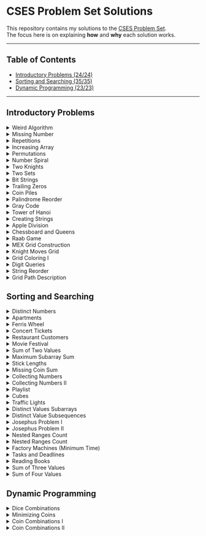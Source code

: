 # CSES Problem Set Solutions

This repository contains my solutions to the [CSES Problem Set](https://cses.fi/problemset/).  
The focus here is on explaining **how** and **why** each solution works.  

---

## Table of Contents
- [Introductory Problems (24/24)](#introductory-problems)
- [Sorting and Searching (35/35)](#sorting-and-searching)
- [Dynamic Programming (23/23)](#dynamic-programming)

---



## Introductory Problems


<details>
<summary>Weird Algorithm</summary>



---

### Idea
Start from a number `n` and repeatedly apply the following steps until `n = 1`:
- If `n` is even, divide it by 2.  
- If `n` is odd, multiply it by 3 and add 1.  

### Time Complexity
- O(log n) each operation reduces the number or changes it predictably.

---

</details>

<details>
<summary>Missing Number</summary>

---

### Problem Idea
- The sum of numbers from 1 to n is `total = n*(n+1)/2`.  
- Read the `n-1` numbers from input and calculate their sum.  
- Subtract this sum from the total to find the missing number.

### Time Complexity
- O(n). Space: O(1).

---

</details>

<details>
<summary>Repetitions</summary>

---

### Idea
- Iterate through the string while tracking the current run length of identical characters.  
- Update the maximum run length whenever it increases.  
- Reset counter back to 1 when encountering a different character.

### Time Complexity
- O(n). Space: O(1).

---

</details>

<details>
<summary>Increasing Array</summary>

---

### Idea
- Iterate through the array, keeping track of the previous element.  
- If the current element is smaller than the previous, increase it and add the difference to the total operations count.

### Time Complexity
- O(n). Space: O(1).

---

</details>

<details>
<summary>Permutations</summary>

---

### Idea
- For `n = 2` or `n = 3`, no valid permutation exists because consecutive numbers differ by 1.  
- For `n >= 4`, a valid permutation can be constructed by printing all even numbers first, followed by all odd numbers.  

### Time Complexity
- O(n). Space: O(1).

---

</details>

<details>
<summary>Number Spiral</summary>

---

### Idea
- Compare row `r` and column `c` to find the largest value in the spiral for that cell:  
  - If `c >= r`:
    - If `c` is odd: largest value at bottom of column `c^2 - r + 1`  
    - If `c` is even: largest value at top of column `(c-1)^2 + r`
  - If `r > c`:
    - If `r` is even: largest value at rightmost of row `r^2 - c + 1`  
    - If `r` is odd: largest value at leftmost of row `(r-1)^2 + c`  

### Time Complexity
- O(1)

---

</details>

<details>
<summary>Two Knights</summary>

---

### Idea
- Total ways to place 2 knights on a KxK board: `total = (k^2 * (k^2 - 1)) / 2` (binomial coefficient).  
- Knights attack each other only in `2x3` or `3x2` rectangles. Number of such rectangles: `2*(k-1)*(k-2)`.  
- Each rectangle contains exactly 2 attacking pairs. Total to subtract: `4*(k-1)*(k-2)`.  

### Formula
- `(k^2 * (k^2 - 1))/2 - 4*(k-1)*(k-2)`

### Time Complexity
- O(1)

---

</details>

<details>
<summary>Two Sets</summary>

---

### Idea
- Divide the set `{1, 2, ..., n}` into two sets with equal sum.  

### Total Sum Check
- Total sum `S = n*(n+1)/2`.  
- If `S` is odd, impossible, output `"NO"`.  
- If `S` is even, target sum per set = `S/2`.  

### Algo Steps
1. Initialize `left = 1` and `right = n`.  
2. If `n` is odd, place `right` in the first set and decrement `right`.  
3. Symmetrically pair remaining numbers:
   - `printPairs(left+1, right-1)` first set  
   - `printPairs(left, right)` second set  

### Key Insight
- Symmetric pairing `(i,n), (i+1,n-1), ...` ensures equal sums in both sets.

### Time Complexity
- O(n)

---

</details>




<details> 

<summary>Bit Strings</summary>

---


### Idea
- Count the number of binary strings of length `n`.  
- Each position can be either `0` or `1`, so total strings = `2^n`.  
- Since the answer can be very large, compute it modulo `10^9 + 7`.

### Algo Steps
1. Use binary exponentiation to compute `2^n % MOD` efficiently.  
   - Initialize `result = 1` and `base = 2`.  
   - While `n > 0`:
     - If the least significant bit of `n` is 1, multiply `result` by `base` modulo `MOD`.  
     - Square the `base` modulo `MOD`.  
     - Right shift `n` by 1 bit (`n >>= 1`).  

### Tricks
- Binary exponentiation reduces time complexity from O(n) to O(log n) by squaring the base and using bit manipulation.  

### Time Complexity
- O(log n) each bit of `n` is processed once.  

### Space Complexity
- O(1) only a few variables (`result`, `base`) are used.



---


</details>


<details>
<summary>Trailing Zeros</summary>

---

### Idea
- Count the number of trailing zeros in `n!` (n factorial).  
- Trailing zeros are created by factors of 10 in the factorial.  
- Since `10 = 2 * 5` and there are always more 2s than 5s in `n!`, the number of trailing zeros equals the number of times 5 divides `n!`.

### Algo Steps
1. Initialize a counter `count = 0` and a variable `factorial = 5`.  
2. While `factorial <= n`:
   - Add `n / factorial` (integer division) to `cnt`.  
   - Multiply `factorial` by 5 for the next power of 5.  
3. Output `count`.

### Tricks
- Only powers of 5 matter because 2s are abundant.  
- This requires a **very specific piece of knowledge**: understanding how factorials factor into primes.  
- There’s no need to compute `n!` explicitly, which would overflow quickly.  

### Time Complexity
- O(log_5 n) each power of 5 up to `n` is processed once.  

### Space Complexity
- O(1) only a few variables (`count`, `factorial`) are used.

### Dislike This Problem!!!!!
- Honestly, this problem is a bit *annoying* because it hinges entirely on knowing the 2*5 factorization trick.  
- Without that knowledge there’s no intuitive way to solve it efficiently, making it feel more like a “trivia fact” than a fun challenge.

---

</details>




<details>
<summary>Coin Piles</summary>

---

### Idea
- You are given two piles of coins with `a` and `b` coins.  
- On each move, you can remove either:
  - 2 coins from one pile and 1 coin from the other.  
- Determine if it is possible to empty both piles using these moves.

### Algo Steps
1. Ensure `a <= b` (swap if necessary).  
2. If `b > 2 * a`, it is **impossible** to empty both piles output `"NO"`.  
   - Reason: You cannot remove enough coins from the smaller pile to balance the larger.  
3. Compute the difference `diff = b - a`.  
4. Subtract `diff` moves of `(2 from larger, 1 from smaller)` to balance the piles:  
   - `b -= 2 * diff`  
   - `a -= diff`  
5. Now both piles are equal or nearly equal.  
6. Check divisibility conditions:  
   - If `a % 3 == 0` and `b % 3 == 0` = `"YES"`  
   - Or if `a % 3 == 1` and `b % 3 == 2` = `"YES"`  
   - Otherwise = `"NO"`

### Tricks
- Each move reduces the total number of coins by 3.  
- After removing difference-based moves, the remaining coins must be divisible according to the move rules.  
- This problem boils down to arithmetic reasoning, not simulation.

### Time Complexity
- O(1) per test case only a few arithmetic operations.  
- O(t) overall for `t` test cases.

### Space Complexity
- O(1) only a few variables are used.


---

</details>



<details>

<summary>Palindrome Reorder</summary>

---

### Idea
- Given a string, check if its letters can be rearranged to form a palindrome.  
- A string can form a palindrome if **at most one character has an odd count**.  
- Construct the palindrome by placing letters symmetrically around the center.

### Algo Steps
1. Count the frequency of each character in the string.  
2. Count how many characters have an odd frequency.  
   - If more than one, **output `"NO SOLUTION"`** and stop.  
3. Initialize a new string `answer` of the same length as the input.  
4. Use two pointers, `left` and `right`, to place characters symmetrically:  
   - For characters with even counts, place half at the `left` end and half at the `right` end.  
   - Decrement the character count accordingly.  
5. If there is a character with an odd count, place it in the middle (`answer[left]`).  

### Tricks
- Constructing a new string avoids issues from modifying the original string in place.  
- Symmetric placement ensures the resulting string is a valid palindrome.  

### Time Complexity
- O(n + 26) = O(n) counting characters and placing them takes linear time.  

### Space Complexity
- O(n) for the `answer` string and O(1) for the frequency array.

---

</details>


<details>

<summary>Gray Code</summary>

---

### Idea
- Generate the Gray code sequence of length `n`.  
- Gray code is a binary sequence where two successive numbers differ in exactly one bit.  
- Total number of codes = `2^n`.

### Algo Steps
1. Loop through all numbers `i` from `0` to `2^n - 1`.  
2. Convert each number into its Gray code using the formula:  
   - `gray = i ^ (i >> 1)` shifts the number right by one bit.  
   - XOR ensures that only one bit changes between consecutive numbers.  
3. Use a `bitset` to convert the number to a fixed-length binary string.  
4. Print only the last `n` bits to ensure consistent width.

### Tricks
- The formula `i ^ (i >> 1)` guarantees a Gray code sequence.  
- Using `bitset` simplifies binary formatting and avoids manual padding.  

### Time Complexity
- O(2^n) we must generate and print each of the `2^n` codes.  

### Space Complexity
- O(1) apart from the output string, only a few variables are used.  

---

</details>


<details>

<summary>Tower of Hanoi</summary>

---

### Idea
- The Tower of Hanoi puzzle has three rods and `n` disks of different sizes stacked on one rod in decreasing order (largest at the bottom).  
- The goal is to move all disks from the source rod to the target rod, following these rules:  
  1. Only one disk can be moved at a time.  
  2. Each move takes the top disk from one rod and places it on another.  
  3. No disk may be placed on top of a smaller disk.  


### Algo Steps
1. Define a recursive function `solve(from, to, aux, count)` that moves `count` disks:
   - If `count == 0`, return (base case).  
   - Move `count-1` disks from `from = aux` using `to` as helper.  
   - Move the largest disk from `from = to`.  
   - Move `count-1` disks from `aux = to` using `from` as helper.  
2. Read input `n` (the number of disks).  
3. Print the total number of moves: `2^n - 1`.  
4. Call `solve(1, 3, 2, n)` to move all disks from rod 1 to rod 3.  


### Tricks
- The recursion naturally models the puzzle’s divide-and-conquer structure.  
- The sequence of moves generated by recursion is guaranteed to solve the puzzle in the minimum number of steps.  


### Time Complexity
- O(2^n) each move is printed, and there are `2^n - 1` moves in total.  

### Space Complexity
- O(n) recursion depth is proportional to the number of disks.  

---

</details>



<details>
<summary>Creating Strings</summary>

---

### Idea
- Given a string `s` of length `n`, generate all distinct permutations of its characters.  
- Output the number of unique permutations followed by each permutation in lexicographic order.  

### Algo Steps
1. Define the DFS function:
   - `current_string`: stores the prefix being built.  
   - `remaining_letters`: stores the unused characters.  
   - If `remaining_letters` is empty, insert the constructed string into a set.  
2. For each position, choose one character, append it to `current_string`, and recurse on the reduced `remaining_letters`.  
3. Use a `set<string>` to automatically handle duplicates (important when the input string contains repeated characters).  
4. After DFS finishes, print the set size and each stored permutation in order.  

### Tricks
- DFS explores all possible orderings of characters.  
- Using a set ensures uniqueness and gives automatic lexicographic ordering.  

### Time Complexity
- **O(n · n!)** in the worst case (since there are `n!` permutations and each string construction takes O(n)).  
- With repeated characters, the number of unique permutations is lower.  
- This solution only works because n is no greater than 8 :)

### Space Complexity
- **O(n!)** to store all unique permutations in the set.  
- **O(n)** recursion depth for DFS. 


---
</details>


<details>
<summary>Apple Division</summary>

---

### Idea
- You are given `n` apples with integer weights.  
- Split them into two groups such that the **absolute difference of their total weights** is minimized.  

### Algo Steps
1. Use recursive DFS to try all possible partitions:  
   - At each step, decide whether to place the current apple into the **left group** or the **right group**.  
   - When all apples are assigned, compute the difference `abs(left - right)` and update the minimum.  
2. Start the DFS with the first apple placed in the left group to avoid symmetric duplicates.  
3. After recursion finishes, print the minimal difference.  

### Tricks
- The problem is equivalent to finding a partition of the array into two subsets with the closest possible sums.  
- DFS (brute force) is efficient enough because `n ≤ 20`, meaning at most `2^20 ≈ 1e6` recursive states.  

### Time Complexity
- **O(2^n)** since each apple can go to one of two groups.  
- This is feasible for `n ≤ 20`.  

### Space Complexity
- **O(n)** recursion depth (one function call per apple).  

---
</details>



<details>
<summary>Chessboard and Queens</summary>

---

### Idea
- You have an `8x8` chessboard with some squares blocked (`*`).  
- Place **8 queens** on the board such that no two queens attack each other and no queen is placed on a blocked square.  

### Algo Steps
1. Use **recursive DFS** column by column:  
   - For the current column, try placing a queen in each row.  
   - Skip rows that are blocked or attacked by previously placed queens.  
2. Maintain arrays to quickly check conflicts:  
   - `check_row[row]` whether a row already has a queen.  
   - `check_column[col]` whether a column already has a queen.  
   - `check_diag_left[row+col]` whether the top-left to bottom-right diagonal has a queen.  
   - `check_diag_right[N-1+row-col]` whether the top-right to bottom-left diagonal has a queen.  
3. When placing a queen:  
   - Mark the row, column, and diagonals as occupied.  
   - Recurse to the next column with `queen_count + 1`.  
   - Backtrack by unmarking after recursion.  
4. If `queen_count == 8` (all queens placed), increment the solution count.  
5. At the end, print the total number of valid arrangements.  

### Tricks
- **Column-first DFS** ensures each column has exactly one queen, simplifying conflict checks.  
- Using **precomputed arrays for rows and diagonals** allows O(1) conflict checks per placement.  
- Backtracking guarantees all valid configurations are explored without double counting.  

### Time Complexity
- **O(8!)** roughly 40,000. 
- Efficient enough because `N = 8`.  

### Space Complexity
- **O(N)** recursion depth and arrays for rows, columns, and diagonals (constant size for N=8).  

---
</details>



<details>
<summary>Raab Game</summary>

---

### Idea
- You are given three integers: `n` (number of players), `a` (number of players with low skill), and `b` (number of players with high skill).  
- You need to arrange the players in a line such that:
  - The first group has **strictly increasing numbers** for high-skilled players.  
  - The second group has **strictly decreasing numbers** for low-skilled players.  
  - The arrangement satisfies the Raab game rules, or report `NO` if impossible.

### Algo Steps
1. **Check feasibility**:
   - The total of `a + b` must be ≤ `n`.  
   - Both `a` and `b` must be non-zero if one of them is non-zero (special case `a = b = 0` is allowed).  
2. **Construct the line** based on skill:
   - If `a <= b`:
     - Print **low-skilled players in decreasing order** first.  
     - Print **high-skilled players in increasing order** next.  
   - If `a > b`:
     - Print **high-skilled players in increasing order** first.  
     - Print **low-skilled players in decreasing order** next.  
3. **Handle the remaining players**:
   - Fill remaining positions (`n - (a + b)`) with descending numbers before or after the sequences as required to maintain rules.  

### Tricks
- By arranging the **max-skilled group first or last** and using **decreasing/increasing sequences**, the Raab game constraints are satisfied.  
- Using separate functions for small (`handleSmall`) and big (`handleBig`) sequences simplifies construction.  

### Time Complexity
- **O(n)** to construct and print the line.  

### Space Complexity
- **O(1)** extra space; only a few integers are used.  

---
</details>



<details>
<summary>MEX Grid Construction</summary>

---

### Idea
- You are given an integer `n`.  
- Construct an `n x n` grid of integers such that **every row and every column contains distinct numbers starting from 0**, and each number is the **minimum excluded value (MEX)** for its row and column.  

### Algo Steps
1. Initialize two maps:
   - `row_values[row]` to track numbers already used in each row.  
   - `column_values[col]` to track numbers already used in each column.  
2. Loop through each cell `(row, column)`:
   - Start with `val = 0`.  
   - Increment `val` until it is **not present in the current row or column**.  
   - Assign `val` to the current cell.  
   - Insert `val` into both `row_values[row]` and `column_values[column]`.  
3. Print the grid row by row.  

### Tricks
- By always choosing the **smallest non-used number** for each cell (MEX), the algorithm guarantees that **all row and column constraints are satisfied**.  
- Using unordered sets ensures **O(1) average lookup** for previously used numbers.  

### Time Complexity
- **O(n² * n)** in the worst case, because each cell may need to increment `val` up to `n` times.  
- Practically, the number of increments per cell is small, making it efficient for reasonable `n`.  

### Space Complexity
- **O(n²)** to store used values for rows and columns.  

---
</details>


<details>
<summary>Knight Moves Grid</summary>

---

### Idea
- You are given a chessboard of size `n x n`.  
- Starting from the top-left corner `(0,0)`, fill the grid with the **minimum number of knight moves** required to reach each square.  
- A knight in chess moves in an "L-shape": two squares in one direction and one square perpendicular (8 possible moves).

### Algo Steps
1. Define knight move directions using arrays `dr` and `dc` (8 possibilities).  
2. Initialize:
   - `grid[row][col]` to store the minimum number of moves to reach `(row,col)`.  
   - `seen[row][col]` to mark visited squares.  
   - A BFS queue starting from `(0,0)` with distance `0`.  
3. Run **Breadth-First Search (BFS)**:
   - Pop a cell `(row,col)` from the queue.  
   - For each of the 8 knight moves, compute `(moveRow, moveColumn)`.  
   - If the new cell is within bounds and not visited:  
     - Mark it visited.  
     - Assign `grid[moveRow][moveColumn] = grid[row][col] + 1`.  
     - Push it into the BFS queue.  
4. After BFS completes, print the grid row by row.  

### Tricks
- BFS guarantees the shortest path in an unweighted graph.  
- Treating each square as a graph node and knight moves as edges ensures that the first time a square is reached, it's via the **minimum number of moves**.  

### Time Complexity
- **O(n²)**, since each of the `n²` cells is visited at most once and each cell checks up to 8 moves.  

### Space Complexity
- **O(n²)** for the grid and visited arrays, plus the BFS queue.  

---
</details>



<details>
<summary>Grid Coloring I</summary>

---

### Idea
- You are given an `n x m` grid filled with letters `A, B, C, D`.  
- The task is to **recolor the grid** so that:
  1. Each cell is replaced with the **next letter cyclically** (`A to B to C to D to A`).  
  2. No two adjacent cells (above or left) have the same letter.  
- If it’s not possible (conflict cycles endlessly), output `"IMPOSSIBLE"`.



### Algo Steps
1. **Read input dimensions** `n, m` and the initial grid.  
2. For each cell `(row, column)`:
   - Shift the current character cyclically using:  
     ```
     c = 'A' + (c - 'A' + 1) % 4
     ```
   - Check for adjacency conflicts:
     - If `column > 0` and the new character equals the **left neighbor**.  
     - If `row > 0` and the new character equals the **top neighbor**.  
   - If a conflict occurs, keep shifting forward cyclically.  
   - Track the number of attempts. If more than **4 shifts** are required, print `"IMPOSSIBLE"` and terminate.  
3. Print the modified grid row by row.  


### Tricks
- Since there are only 4 letters (`A-D`), trying at most 4 shifts ensures we cover all possibilities.  
- The `count >= 5` guard ensures we don’t get stuck in an infinite loop where no valid letter can be placed.  


### Time Complexity
- **O(n × m × 4)** ≈ **O(n × m)**, since each cell tries at most 4 shifts.  

### Space Complexity
- **O(n × m)** for storing the grid.  

---
</details>



<details>
<summary>Digit Queries</summary>

---

### Idea
- Imagine concatenating all positive integers into an infinite sequence:  123456789101112131415...
- Given an index `k`, find which **digit** appears at that position.


### Algo Steps
1. **Initialization**  
 - Start with numbers of length `len = 1`.  
 - The total count of digits in this block = `9` (since numbers `1–9` are single-digit).  

2. **Find the block containing `k`**  
 - While `k` is greater than the number of digits in the current block (`total * len`), subtract and move to the next block.  
 - Update:
   - `len` (digit length of numbers in the block).  
   - `total` (number of numbers in this block).  

3. **Locate the exact number and digit**  
 - `start = 10^(len-1)` (first number in this block).  
 - `numberIndex = (k-1) / len` (which number in this block).  
 - `digitIndex = (k-1) % len` (which digit inside that number).  

4. **Extract the digit**  
 - `number = start + numberIndex`.  
 - Convert to string and take `s[digitIndex]`.  


### Example Walkthrough
- Query: `k = 15`  
- Sequence: 123456789101112131415...
- Step 1: len = 1 and digits covered = 9
   - k = 15 > 9, subtract, k = 6, len = 2
- Step 2: len = 2, numbers from 10 to 99
   - Each contributes 2 digits, so block fits.
- Step 3: start = 10, numberIndex = (6-1)/2 = 2, digitIndex = (6-1)%2 = 1
   - number = 10 + 2 = 12, "12"
   - Answer = "12"[1] = 2

So the **15th digit = 2**.


### Complexity
- **Time Complexity**: O(log k), since we jump across digit-length blocks.  
- **Space Complexity**: O(1), only storing small variables and at most one string.  

---
</details>




<details>
<summary>String Reorder</summary>

---

### Idea
- Given a string `s` consisting of uppercase letters (`A–Z`), reorder its characters to form a new string such that:
  - **No two identical characters are adjacent**.  
  - If it is impossible, print `-1`.  


### Algor Steps
1. **Count frequencies**  
   - Use an array `container[26]` to store the frequency of each letter.  
   - Keep a set of characters that still have occurrences left.  

2. **Check feasibility**  
   - If the **most frequent character** occurs more than `ceil(n/2)` times, then it is impossible (output `-1`).  

3. **Greedy construction**  
   - Start with the lexicographically smallest available character.  
   - At each step:
     - Pick a character that is not equal to the previously placed one.  
     - Append it to the result string.  
     - Decrease its frequency.  
     - If the previous character still has remaining count, push it back into the candidate set.  

4. **Handle leftovers**  
   - If at some point one character still remains in large numbers (e.g., too many `T`s compared to others), then interleave it with the remaining different characters to avoid adjacency.  
   - Append them alternately until all are used.  

5. **Output result**  
   - Print the constructed string.  


### Example Walkthrough
Input: AABBB

Steps:  
- Frequencies: A=2, B=3.  
- Max frequency = 3, total = 5 is possible.  
- Build string greedily:  
  - Pick `A "A"`  
  - Pick `B "AB"`  
  - Pick `A "ABA"`  
  - Remaining `B`s trail `"ABABB"`  

Output: ABABB

### Tricks
- The greedy approach works because we always ensure the "most dangerous" character (the one with the highest frequency) is spread out.  
- If at any point it cannot be interleaved, we output `-1`.  

### Complexity
- **Time Complexity**: O(n log 26)  
  - `n` = string length.  
  - alphabet is only 26 characters.  
  - Dominated by set operations and frequency checks.  
- **Space Complexity**: O(26), constant.  



---
</details>



<details>
<summary>Grid Path Description</summary>

---

### Idea
- You are given a **7×7 grid** (49 cells total).  
- Start at the **top-left corner (0,0)** and move step by step according to a string `path` of length **48**.  
- Each character in `path` is either:
  - A fixed direction (`U`, `D`, `L`, `R`)  
  - Or a wildcard `?` (you may choose any direction).  
- You must visit **all 49 cells exactly once** (self-avoiding walk).  
- Count how many valid paths match the description.  


### Algo Steps
1. **State Representation**  
   - Track the current cell `(row, column)`.  
   - Keep `seen[row][column]` to mark visited cells.  
   - Keep `move_count` to track how many steps have been taken.  

2. **Base Case**  
   - If you reach the bottom-left cell `(6,0)` **before 48 moves**, the path is invalid.  
   - If you reach `(6,0)` **exactly at move 48**, increment `result`.  

3. **Pruning (Optimization)**  
   - If the current cell is “boxed in” (surrounded in such a way that it forces a dead-end split), prune early.  
   - Example checks:  
     - If up and down are blocked, but left and right are open, dead end.  
     - If left and right are blocked, but up and down are open, dead end.  

4. **Recursive DFS**  
   - Mark the current cell as visited.  
   - If the next move is a fixed direction:
     - Move only in that direction if possible.  
   - If the next move is `?`:
     - Try all 4 possible directions.  
   - After exploring, backtrack by unmarking the current cell.  

5. **Output**  
   - Print the total count of valid paths.  


### Tricks
- The key is **heavy pruning** — without it, the search space is too large.  
- Ensuring correctness requires careful boundary and dead-end checks.  


### Example Walkthrough
- Input:  ???????????????????????????????????????????????? (all wildcards)

- Steps:  
   - Start at `(0,0)`.  
   - At each step, branch into all possible moves.  
   - Use pruning to avoid exploring dead-end paths.  
   - After full exploration, result = **88418** (the known answer for the CSES problem).  


### Complexity
- **Worst Case**: Naive recursion explores `4^48` paths (impossible to compute).  
- **With pruning**: Reduces drastically, making the solution feasible.  
- **Space Complexity**: O(7×7) = O(49) for the grid.  


---
</details>



## Sorting and Searching


<details>
<summary>Distinct Numbers</summary>

---

### Idea
- You are given **n integers**.  
- The task is to count how many **distinct numbers** appear in the input.  
- For example:  
  - Input: `5` followed by `2 3 2 2 3`  
  - Distinct values are `{2,3}` and Answer: `2`.


### Algo Steps
1. **Input**  
   - Read `n` (the number of integers).  
   - Read the `n` integers into memory.  

2. **Data Structure**  
   - Use a **set** (ordered, unique container) to automatically remove duplicates.  

3. **Insert Elements**  
   - Loop over all input integers and insert each into the set.  
   - Since a set only keeps unique values, duplicates are ignored.  

4. **Result**  
   - The answer is simply the **size of the set**.  

### Complexity
- **Time Complexity**:  
   - Inserting into a set is `O(log n)` per element.  
   - For `n` elements, total = `O(n log n)`.  

- **Space Complexity**:  
   - The set holds at most `n` unique integers `O(n)`.  


### Tricks
- Using a set is the **simplest way** to handle duplicates.  
- Alternatively, an **unordered_set** can reduce time to average `O(n)`, but you run the risk of hash collisions and TLE (which occurs in the last test case!) 

---

</details>



<details>
<summary>Apartments</summary>

---

### Idea
- You are given:  
  - `n` = number of applicants.  
  - `m` = number of available apartments.  
  - `k` = maximum allowed difference in apartment size.  
- Each applicant requests an apartment of a certain size (`desired[i]`).  
- Each available apartment has a given size (`available[j]`).  
- An applicant can take an apartment if the **absolute difference** between the desired size and the apartment size is **≤ k**.  
- Each apartment can be assigned to **at most one applicant**.  
- The task: **maximize the number of applicants who get an apartment**.  


### Algo Steps
1. **Input**  
   - Read integers `n, m, k`.  
   - Read list `desired` of size `n`.  
   - Read list `available` of size `m`.  

2. **Sort Both Lists**  
   - Sort `desired` in ascending order.  
   - Sort `available` in ascending order.  
   - Sorting makes it easier to match applicants with apartments greedily.  

3. **Two-Pointer Matching**  
   - Start from the **largest applicant request** and the **largest apartment**.  
   - While both lists still have elements:
     - If `|available[j] - desired[i]| ≤ k`, assign apartment then increment counter, move both pointers.  
     - If `available[j] > desired[i]`, the apartment is too large so move to a smaller apartment.  
     - Else, the applicant’s request is too large so move to a smaller request.  

4. **Result**  
   - After the loop, `counter` holds the maximum number of successful assignments.  


### Complexity
- **Sorting**: `O(n log n + m log m)`  
- **Two-pointer traversal**: `O(n + m)`  
- **Total**: `O(n log n + m log m)`  

- **Space Complexity**: `O(n + m)` for storing the input arrays.  


### Tricks
- The **two-pointer approach** is key: always match the largest possible valid pairs before moving down.  
- Sorting ensures that once a match fails, you can safely move one pointer without missing future opportunities.  
- This is a standard **greedy matching problem** pattern.  


</details>



<details>
<summary>Ferris Wheel</summary>

---

### Idea
- You are given:  
  - `n` = number of children.  
  - `x` = maximum allowed weight per gondola.  
- Each child has a weight `listOfWeights[i]`.  
- Each gondola can carry **at most two children**, and their combined weight cannot exceed `x`.  
- The task: **minimize the number of gondolas needed** to carry all children.  


### Algo Steps
1. **Input**  
   - Read integers `n` and `x`.  
   - Read list `listOfWeights` of size `n`.  

2. **Sort the Weights**  
   - Sort `listOfWeights` in ascending order.  
   - Sorting allows pairing the **lightest and heaviest** children efficiently.  

3. **Two-Pointer Pairing**  
   - Initialize two pointers:  
     - `left = 0` lightest child.  
     - `right = n-1` heaviest child.  
   - Initialize `counter = 0` to count gondolas.  
   - While `left <= right`:  
     - If `listOfWeights[left] + listOfWeights[right] ≤ x`, pair them in one gondola (`left++`).  
     - Always place `right` in a gondola (`right--`).  
     - Increment `counter` for each gondola used.  

4. **Result**  
   - After the loop, `counter` holds the **minimum number of gondolas** needed.  


### Complexity
- **Sorting**: `O(n log n)`  
- **Two-pointer traversal**: `O(n)`  
- **Total**: `O(n log n)`  

- **Space Complexity**: `O(n)` for storing the weights.  


### Tricks
- The **two-pointer approach** is key: pair the **lightest remaining child with the heaviest** to minimize the number of gondolas.  
- Sorting ensures that once a child is paired, you can safely move pointers without missing future opportunities.  
- This is a standard **greedy pairing problem** pattern.  

---

</details>




<details>
<summary>Concert Tickets</summary>

---

### Idea
- You are given:  
  - `n` = number of available tickets.  
  - `m` = number of customers.  
- Each ticket has a price `ticket_prices[i]`.  
- Each customer has a maximum price `t` they are willing to pay.  
- Each customer can buy **at most one ticket**, and each ticket can be sold **at most once**.  
- The task: **for each customer, assign the most expensive ticket ≤ their budget** or `-1` if no such ticket exists.  


### Algo Steps
1. **Input**  
   - Read integers `n` and `m`.  
   - Read `n` ticket prices and store them in a `multiset` (allows duplicates and fast removals).  
   - Read `m` customer budgets.  

2. **Process Each Customer**  
   - For each customer with budget `t`:  
     - Use `lower_bound(t+1)` on the `multiset` to find the first ticket **greater than `t`**.  
     - If the iterator points to the beginning, no ticket ≤ `t` exists → output `-1`.  
     - Otherwise, move the iterator one step back to get the **largest ticket ≤ t**.  
     - Output the ticket price and remove it from the `multiset` (sold).  


### Complexity
- **Insert `n` tickets into multiset**: `O(n log n)`  
- **Process each of `m` customers**: each `lower_bound` + erase = `O(log n)`  
- **Total**: `O((n+m) log n)`  

- **Space Complexity**: `O(n)` for storing ticket prices.  


### Tricks
- Using a `multiset` allows:  
  - Fast search for the largest ticket ≤ budget.  
  - Automatic handling of duplicate ticket prices.  
- The `lower_bound(t+1)` trick ensures you get the **largest ticket ≤ t** efficiently.  
- Erasing the ticket from the `multiset` prevents it from being sold twice.  

---

</details>



<details>
<summary>Restaurant Customers</summary>

---

### Idea
- You are given:  
  - `n` = number of customer groups.  
- Each group has:  
  - `a` = arrival time.  
  - `b` = departure time.  
- The task: **find the maximum number of customers present in the restaurant at any moment**.  


### Algo Steps
1. **Input**  
   - Read integer `n`.  
   - For each customer group, read arrival `a` and departure `b`.  

2. **Create Events**  
   - Represent each arrival as `(time, +1)` and each departure as `(time, -1)`.  
   - Store all events in a single list `customers`.  

3. **Sort Events**  
   - Sort the events by time:  
     - If two events have the same time, **arrivals (+1) come before departures (-1)**.  
   - Sorting ensures that overlapping intervals are counted correctly.  

4. **Sweep Through Events**  
   - Initialize `cur = 0` (current number of customers) and `mx = 0` (maximum).  
   - Iterate through the events:  
     - Add the event type (`+1` for arrival, `-1` for departure) to `cur`.  
     - Update `mx = max(mx, cur)`.  

5. **Result**  
   - After processing all events, `mx` holds the **maximum number of customers simultaneously in the restaurant**.  


### Complexity
- **Creating events**: `O(n)`  
- **Sorting events**: `O(n log n)`  
- **Sweeping through events**: `O(n)`  
- **Total**: `O(n log n)`  

- **Space Complexity**: `O(n)` for storing events.  


### Tricks
- Use a **sweep line / event-based approach**: arrivals increase count, departures decrease count.  
- Sorting events carefully ensures correct handling when arrivals and departures happen at the same time.  
- Representing events as `(time, type)` pairs simplifies both sorting and iteration.  

---

</details>




<details>
<summary>Movie Festival</summary>

---

### Idea
- You are given:  
  - `n` = number of movies.  
- Each movie has:  
  - `start` = start time.  
  - `end` = end time.  
- Each movie takes exactly the interval `[start, end)`.  
- The task: **attend the maximum number of non-overlapping movies**.  


### Algo Steps
1. **Input**  
   - Read integer `n`.  
   - For each movie, read `start` and `end` times.  

2. **Store Movies**  
   - Use a `struct Movie` with `start` and `end`.  
   - Store all movies in a `vector<Movie>` called `movies`.  

3. **Sort Movies by End Time**  
   - Sort `movies` in ascending order of `end` time.  
   - If two movies end at the same time, sort by `start` time.  
   - Sorting ensures the greedy approach works correctly (always pick the movie that ends earliest).  

4. **Greedy Selection**  
   - Initialize `prev = 0` (end time of the last attended movie) and `counter = 0`.  
   - Iterate through the sorted movies:  
     - If `movie.start >= prev`, you can attend this movie.  
       - Increment `counter`.  
       - Set `prev = movie.end`.  
     - Otherwise, skip the movie.  

5. **Result**  
   - After iterating through all movies, `counter` holds the **maximum number of non-overlapping movies** you can attend.  


### Complexity
- **Sorting**: `O(n log n)`  
- **Greedy traversal**: `O(n)`  
- **Total**: `O(n log n)`  

- **Space Complexity**: `O(n)` for storing the movies.  


### Tricks
- Always **sort by end time** first — this is the core of the greedy approach.  
- Using a struct with `start` and `end` makes the code more readable, but using `pair<end,start>` works as well.  
- Once a movie is selected, update `prev` to its **end time**, not start.  
- This is a classic **interval scheduling problem** pattern in competitive programming.  

---

</details>



<details>
<summary>Sum of Two Values</summary>

---

### Idea
- You are given:  
  - `n` = number of elements in the array.  
  - `x` = target sum.  
- You need to find **two distinct elements** in the array whose sum is exactly `x`.  
- If such a pair exists, output their **1-based indices**. Otherwise, output `"IMPOSSIBLE"`.  


### Algo Steps
1. **Input**  
   - Read integers `n` and `x`.  
   - Read array of `n` elements.  

2. **Use a Map to Track Seen Values**  
   - Create a map `seen` that stores `value -> index`.  
   - Iterate through the array:  
     - For each element `a[i]`, check if `x - a[i]` exists in `seen`.  
       - If it does, you have found a valid pair: output the indices.  
     - Otherwise, add `a[i]` to `seen` with its index.  

3. **Output Result**  
   - If no pair is found after iterating through the array, print `"IMPOSSIBLE"`.  


### Complexity
- **Time Complexity**: `O(n)`  
  - Each lookup and insertion in `map` is amortized `O(log n)`.  
- **Space Complexity**: `O(n)` for storing the map of seen elements.  


### Tricks
- Using a **hash map** (or `std::map`) allows checking in `O(log n)` whether a complement exists.  
- Store **indices** in the map to output the solution directly.  
- This is a classic **two-sum problem** pattern in competitive programming.  

---

</details>




<details>
<summary>Maximum Subarray Sum</summary>

---

### Idea
- You are given:  
  - `n` = number of elements in the array.  
  - An array of integers of length `n`.  
- The task: **find the maximum sum of any contiguous subarray**.  


### Algo Steps
1. **Input**  
   - Read integer `n`.  
   - Read array of `n` integers.  

2. **Kadane’s Algorithm**  
   - Initialize two variables:  
     - `cur` = current subarray sum, initially `0`.  
     - `mx` = maximum subarray sum, initially `-∞`.  
   - Iterate through the array:  
     - Add the current element to `cur`.  
     - Update `mx = max(mx, cur)`.  
     - If `cur < 0`, reset `cur = 0` (start a new subarray).  

3. **Output Result**  
   - After iterating, `mx` contains the **maximum subarray sum**.  


### Complexity
- **Time Complexity**: `O(n)` — single pass through the array.  
- **Space Complexity**: `O(1)` — only a few variables are used.  


### Tricks
- Kadane’s algorithm works by keeping track of the **current running sum** and **resetting it when it becomes negative**.  
- This is a standard **greedy + dynamic programming** pattern for maximum subarray problems.  
- Handles arrays with negative numbers correctly by initializing `mx` to `-∞`.  

---

</details>




<details>
<summary>Stick Lengths</summary>

---

### Idea
- You are given:  
  - `n` = number of sticks.  
  - An array of stick lengths `sticks[i]`.  
- The task: **make all sticks the same length** with the **minimum total cost**, where changing a stick’s length costs the absolute difference.  

- Key observation: the **median** of the stick lengths minimizes the sum of absolute differences.  


### Algo Steps
1. **Input**  
   - Read integer `n`.  
   - Read array `sticks` of length `n`.  

2. **Sort the Stick Lengths**  
   - Sort `sticks` in ascending order.  
   - The median is at index `n / 2`.  

3. **Compute Minimum Cost**  
   - Initialize `mn = 0`.  
   - For each stick length `stick`:  
     - Add `abs(stick - median)` to `mn`.  

4. **Output Result**  
   - Print `mn`, the minimum total adjustment cost.  


### Complexity
- **Sorting**: `O(n log n)`  
- **Sum calculation**: `O(n)`  
- **Total**: `O(n log n)`  

- **Space Complexity**: `O(n)` for storing stick lengths.  


### Tricks
- Choosing the **median** as the target minimizes the sum of absolute differences (a standard property in statistics).  
- Sorting is necessary to find the median efficiently.  
- This is a **greedy / statistical observation** problem common in CSES and competitive programming.  

---

</details>



<details>
<summary>Missing Coin Sum</summary>

---

### Idea
- You are given:  
  - `n` = number of coins.  
  - An array `coins[i]` of positive integer coin values.  
- The task: **find the smallest positive integer that cannot be formed as a sum of any subset of coins**.  

- Key observation: if you process the coins in **ascending order** and maintain a running `prefix` sum of constructible values:  
  - If a coin is greater than `prefix`, then `prefix` cannot be formed.  
  - Otherwise, add the coin to `prefix` to extend the range of sums.  


### Algo Steps
1. **Input**  
   - Read integer `n`.  
   - Read array `coins` of length `n`.  

2. **Sort Coins**  
   - Sort `coins` in ascending order.  
   - This ensures that you always extend the range of constructible sums in order.  

3. **Find Missing Sum**  
   - Initialize `prefix = 1` (smallest positive sum to construct).  
   - Iterate through `coins`:  
     - If `coins[i] > prefix`, output `prefix` and terminate — it's the smallest missing sum.  
     - Otherwise, update `prefix += coins[i]`.  

4. **Output Result**  
   - After iterating all coins, print `prefix` (smallest unconstructible sum).  


### Complexity
- **Sorting**: `O(n log n)`  
- **Prefix computation**: `O(n)`  
- **Total**: `O(n log n)`  

- **Space Complexity**: `O(n)` for storing coins.  


### Tricks
- Sorting is key: ensures that you always try to build sums from smallest to largest.  
- The **prefix sum approach** is greedy: it always keeps track of the largest sum that can be formed with coins processed so far.  
- This is a classic **constructive greedy problem** in competitive programming.  


---

</details>


<details>
<summary>Collecting Numbers</summary>

---

### Idea
- You are given:  
  - `n` = number of cards, numbered `1` to `n`.  
  - A sequence of `n` integers representing the order in which cards appear.  
- The task: **determine the minimum number of rounds required to collect all cards in increasing order**.  
  - In one round, you can take a contiguous subsequence of cards in **strictly increasing order**.  


### Algo Steps
1. **Input**  
   - Read integer `n`.  
   - Read array of length `n` representing card order.  

2. **Track Seen Cards**  
   - Use a boolean array `seen` of size `n+1`.  
   - Iterate through the cards:  
     - If the previous card (`x-1`) has **not been seen yet**, increment `counter` (new round required).  
     - Mark the current card `x` as seen.  

3. **Output Result**  
   - Print `counter`, the **minimum number of rounds** needed.  


### Complexity
- **Time Complexity**: `O(n)` — single pass through the array.  
- **Space Complexity**: `O(n)` — for `seen` array.  


### Tricks
- The key observation: a **new round** is needed whenever the previous number has not been collected yet.  
- Using a **boolean array** allows constant-time checks for previous numbers.  
- This is a classic **greedy approach** for sequence-based collection problems.  


---

</details>



<details>
<summary>Collecting Numbers II</summary>

---

### Idea
- You are given:
  - `n` numbers arranged in an array `elements[1..n]` (1-based indexing).  
  - `m` swap operations `(a, b)` that swap two positions in the array.  
- Define a **round** as collecting numbers in increasing order starting from 1.  
- The task: **after each swap, determine the minimum number of rounds needed to collect all numbers**.


### Observations
- A round is defined by **contiguous increasing sequences**.  
- Only neighbors `x-1` and `x+1` matter for counting new rounds.  
- You can track **positions of each number** using a `pos[number]` array.  
- Initially, the number of rounds is `1` plus the count of numbers whose **position is less than the previous number**.


### Algorithm Steps

1. **Input & Initialization**
   - Read integers `n` and `m`.
   - Read array `elements[1..n]`.  
   - Initialize `pos[number]` as the current position of each number.  
   - Initialize `counter = 1`.  
   - Count initial rounds:
     ```cpp
     rep(i, 2, n) 
         if (pos[i] < pos[i - 1]) 
             ++counter;
     ```

2. **Update Function**
   - For a swap `(a, b)`:
     - Check neighbors of `elements[a]` (`elements[a]-1` and `elements[a]+1`) and update `counter` if the relative order changes.  
     - Repeat for `elements[b]`.  
     - Update `pos[elements[a]]` and `pos[elements[b]]`.  
     - Swap the elements in the array.

3. **Process Queries**
   - For each swap `(a, b)`:
     - Call `update(a, b)`.
     - Output the current `counter` (minimum rounds after the swap).


### Complexity
- **Initialization**: `O(n)` to populate `pos` and count initial rounds.  
- **Each swap**: `O(1)` since only neighbors are checked.  
- **Total**: `O(n + m)`  
- **Space Complexity**: `O(n)` for `elements` and `pos` arrays.


### Tricks
- Use **1-based indexing** for simplicity when checking neighbors.  
- Only **neighbors matter**; no need to check the entire array after each swap.  
- Maintaining the `pos` array allows **constant-time updates** of rounds.


---

</details>



<details>
<summary>Playlist</summary>

---

### Idea
- You are given:
  - A playlist of `n` songs, each represented by an integer.  
- The task: **find the length of the longest contiguous subsequence with all distinct songs**.  

This is equivalent to finding the **longest subarray with unique elements**.


### Observations
- A brute-force approach (checking all subarrays) would be `O(n²)` and too slow.  
- Use the **two pointers / sliding window technique** with a set:
  - Pointer `i` → right boundary of the window (current song being added).  
  - Pointer `j` → left boundary of the window (used to remove duplicates).  
- Maintain a `set` of seen songs inside the current window.  
- When a duplicate is found:
  - Move `j` forward and erase songs until the duplicate is removed.  
- Track the current window size (`counter`) and update the maximum length (`mx`).  


### Algorithm Steps

1. **Input & Initialization**
   - Read integer `n` (number of songs).  
   - Read array `songs[0..n-1]`.  
   - Initialize an empty set `seen`.  
   - Initialize pointers `j = 0`, `counter = 0`, `mx = 0`.  

2. **Sliding Window**
   - For each index `i` from `0..n-1`:  
     - While `songs[i]` is already in `seen`:  
       - Remove `songs[j]` from the set.  
       - Increment `j` and decrement `counter`.  
     - Add `songs[i]` to `seen`.  
     - Increment `counter`.  
     - Update `mx = max(mx, counter)`.  

3. **Output**
   - Print `mx` (the maximum window size with all distinct songs).  


### Complexity
- **Time Complexity:**  
  - Each song is added once and removed once → `O(n log n)` (because of `set` operations).  
  - If `unordered_set` is used, average complexity improves to `O(n)`.  
- **Space Complexity:**  
  - `O(n)` for storing the set of songs.  


### Tricks
- The **two pointers** technique is crucial to avoid `O(n²)` checking.  
- Using a set allows **fast duplicate detection and removal**.  
- Alternative: `unordered_set` can optimize constant factors for faster runtime.  

---

</details>


<details>
<summary>Cubes</summary>

---

### Idea
- You are given:
  - An integer `n` (number of cubes).
  - A sequence of cube sizes `k₁, k₂, …, kₙ`.  
- The task: **build the tallest possible tower by stacking cubes** such that:
  - Each new cube must be placed on top of a cube **strictly larger** than it.  

This reduces to simulating the tower construction with greedy logic.


### Observations
- The problem is equivalent to maintaining the **top cube of each tower**:
  - If there exists a tower whose top cube is **greater than `k`**, replace that top with `k`.
  - Otherwise, start a new tower with `k`.  
- This is essentially the **patience sorting** technique (also used in LIS problems).
- A `multiset` maintains current tower tops in sorted order:
  - `lower_bound(k+1)` finds the smallest tower top strictly greater than `k`.
  - If such a tower exists → replace its top with `k` (erase old top, insert `k`).
  - If not → insert `k` as a new tower.


### Algorithm Steps

1. **Input & Initialization**
   - Read integer `n`.  
   - Initialize an empty multiset `cubes`.  

2. **Processing Cubes**
   - For each cube size `k`:  
     - Use `it = cubes.lower_bound(k+1)` to find the smallest top strictly greater than `k`.  
     - If `it != cubes.end()`:
       - Remove that tower top (`cubes.erase(it)`).
     - Insert `k` into the multiset.  

3. **Output**
   - The number of towers is equal to the size of the multiset:  
     ```cpp
     cout << cubes.size() << endl;
     ```


### Complexity
- **Time Complexity:**  
  - Each cube requires one `lower_bound` and at most one `erase` and `insert`.  
  - Each operation is `O(log n)`.  
  - Total complexity: `O(n log n)`.  

- **Space Complexity:**  
  - `O(n)` in the worst case (all cubes form separate towers).  


### Tricks
- Using `lower_bound(k+1)` instead of `lower_bound(k)` ensures **strictly larger** matching.  
- `multiset` allows duplicate tower tops, which is important when multiple towers can have the same size.  
- This is the same idea behind the **LIS patience sorting algorithm**, but here we directly need the number of piles (towers), not their length.  

---

</details>


<details>
<summary>Traffic Lights</summary>

---

### Idea
- You are given:
  - A street of length `x`.
  - `n` traffic light placements at positions `p₁, p₂, …, pₙ`.  
- The task: **after each light is added, output the length of the longest segment without traffic lights**.  

This simulates splitting the street into intervals as new lights are placed.


### Observations
- Initially, the street is a single segment `[0, x]` of length `x`.  
- Each time a new light is placed at position `p`:
  - It **splits an existing segment** `[down, up]` into two segments: `[down, p]` and `[p, up]`.  
- To efficiently track:
  - A `set` of positions of lights (including `0` and `x`).
  - A `multiset` of segment lengths.
- When inserting a new light:
  1. Find the neighbors `down = prev(p)` and `up = next(p)` from the `set`.  
  2. Remove the old segment `(up - down)` from the `multiset`.  
  3. Insert the two new segments `(p - down)` and `(up - p)` into the `multiset`.  
- The maximum segment length is always the last element of the `multiset`.


### Algorithm Steps

1. **Input & Initialization**
   - Read integers `x` (street length) and `n` (number of lights).  
   - Initialize a `set streets` with `{0, x}` (endpoints).  
   - Initialize a `multiset lights` with `{x}` (the full street length).  

2. **Process Each Light**
   - For each new light position `p`:  
     - Insert `p` into `streets`.  
     - Find its neighbors:  
       ```cpp
       auto it = streets.find(p);
       auto up = *next(it);
       auto down = *prev(it);
       ```
     - Remove old segment: `lights.erase(lights.find(up - down))`.  
     - Add new segments:  
       ```cpp
       lights.insert(up - p);
       lights.insert(p - down);
       ```
     - Print the maximum segment: `*lights.rbegin()`.  

3. **Output**
   - After each light insertion, output the maximum segment length, separated by spaces.  


### Complexity
- **Time Complexity:**  
  - Each light insertion requires:
    - One `set` insertion (`O(log n)`).
    - Neighbor lookup via `prev`/`next` (`O(1)`).
    - Up to two `multiset` insertions and one erase (`O(log n)` each).  
  - Total: `O(n log n)`.  

- **Space Complexity:**  
  - `O(n)` for storing light positions and segment lengths.  


### Tricks
- Using `set` ensures lights are always stored in sorted order for neighbor lookup.  
- `multiset` handles multiple segments of the same length and allows easy removal of just one occurrence.  
- `*lights.rbegin()` is a neat way to always get the current maximum segment length in constant time.  

---

</details>



<details>
<summary>Distinct Values Subarrays</summary>

---

### Idea
- You are given:
  - An array of `n` integers.  
- The task: **count the total number of subarrays that contain only distinct elements**.  

This is equivalent to summing the lengths of all windows that contain unique elements.


### Observations
- A brute-force approach (checking all subarrays) would be `O(n²)`, too slow for `n = 2e5`.  
- Instead, use a **two pointers / sliding window** approach with a hash map (`unordered_map`).  
- Maintain:
  - `left` → left boundary of the current window.
  - `right` → right boundary as we iterate through the array.
  - `seen[x]` → the most recent index where `x` was found.  
- When a duplicate appears:
  - Move `left` to `max(left, seen[x] + 1)` to ensure uniqueness.  
- For each position `right`, the number of distinct subarrays ending at `right` is `(right - left + 1)`.  
- Accumulate this count into `sum`.



### Algorithm Steps

1. **Input & Initialization**
   - Read integer `n` (array length).  
   - Initialize:
     - `unordered_map<ll, ll> seen` → last index of each element.  
     - `left = 0`, `sum = 0`.  

2. **Sliding Window**
   - For each index `right` from `0..n-1`:  
     - Read element `x`.  
     - If `x` has been seen before and its last index is inside the window:  
       ```cpp
       if (seen.count(x)) 
           left = max(left, seen[x] + 1);
       ```
     - Update last occurrence: `seen[x] = right`.  
     - Count distinct subarrays ending at `right`:  
       ```cpp
       sum += right - left + 1;
       ```

3. **Output**
   - Print `sum`.  


### Complexity
- **Time Complexity:**  
  - Each element is processed once as `right`, and `left` only moves forward.  
  - Hash map lookups/updates are `O(1)` average.  
  - Total: `O(n)`.  

- **Space Complexity:**  
  - `O(n)` for storing last seen positions in the hash map.  


### Tricks
- The trick is realizing that **each index contributes to multiple subarrays**.  
  - By counting `(right - left + 1)`, you efficiently account for all distinct subarrays ending at `right`.  
- Using `unordered_map` ensures fast lookups for last occurrences.  
- The sliding window ensures we don’t double-count duplicates.  

---

</details>



<details>
<summary>Distinct Value Subsequences</summary>

---

### Idea
- You are given:
  - An array of `n` integers.
- The task: **count the number of distinct subsequences** that can be formed from the array.  
- Important:
  - Subsequences are not required to be contiguous (unlike subarrays).
  - The empty subsequence is excluded from the final count.  

This is equivalent to calculating the product of `(frequency + 1)` for each distinct element, because each element can be:
- **Not chosen at all**, or  
- **Chosen once, twice, … up to its frequency**.  


### Observations
- For each unique element with frequency `f`:
  - It contributes `(f + 1)` choices (skip it, or include it in different counts).  
- Multiplying across all distinct elements gives the **total number of subsequences including the empty one**.  
- Subtract `1` at the end to remove the empty subsequence.  


### Algorithm Steps

1. **Input & Initialization**
   - Read integer `n` (array length).  
   - Use `unordered_map<ll, int> seen` to count frequencies of each element.  

2. **Count Frequencies**
   - For each element `x` in the array:
     ```cpp
     seen[x]++;
     ```

3. **Compute Subsequences**
   - Initialize result as `1`.  
   - For each distinct element `(key, frequency)` in the map:  
     ```cpp
     result = result * (frequency + 1) % MOD;
     ```
   - Subtract `1` to exclude the empty subsequence:  
     ```cpp
     cout << (result - 1 + MOD) % MOD;
     ```

4. **Output**
   - Print the total count modulo `1e9+7`.  


### Complexity
- **Time Complexity:**  
  - Counting frequencies: `O(n)`.  
  - Multiplying results: `O(k)` where `k` is the number of distinct elements.  
  - Total: `O(n)`.  

- **Space Complexity:**  
  - `O(k)` for storing frequency counts in the hash map.  


### Tricks
- The trick is realizing each distinct element contributes a **multiplicative factor** `(f + 1)` to the subsequence count.  
- Using modulo ensures we avoid overflow (since subsequence counts grow exponentially).  
- Subtracting `1` neatly removes the empty subsequence without extra logic.  

---

</details>


<details>
<summary>Josephus Problem I</summary>

---

### Idea
- You are given:
  - `n` people standing in a circle, numbered `1` through `n`.  
- The task: **eliminate every second person** in the circle, moving clockwise, until no one remains.  
- Print the order in which people are eliminated.  

This is the classical **Josephus problem** with `k = 2` (every 2nd person).  


### Observations
- A brute force simulation is feasible here because:
  - At each step, one person is eliminated.
  - Using a data structure that supports **efficient removal and iteration** is key.  
- A `list<int>` (doubly linked list) is ideal:
  - Supports O(1) erasure at a given iterator.
  - Supports circular movement via iterators.  


### Algorithm Steps

1. **Input & Initialization**
   - Read integer `n`.  
   - Fill a `list<int>` with values `1..n` (the people).  
   - Set an iterator `it = people.begin()`.  

2. **Simulation**
   - While the list is not empty:
     - Move to the next person:
       ```cpp
       it++;
       if (it == people.end())
           it = people.begin();
       ```
     - Print the person at `*it` (they are eliminated).  
     - Erase them:
       ```cpp
       it = people.erase(it);
       ```
     - If `it` reaches `end()`, wrap around to `begin()`.  

3. **Output**
   - Print elimination order as the algorithm proceeds.  


### Complexity
- **Time Complexity:**  
  - Each person is eliminated exactly once (`n` operations).  
  - Each erase/advance operation is O(1).  
  - Total: `O(n)`.  

- **Space Complexity:**  
  - `O(n)` for storing the list of people.  


### Tricks
- Using a `list<int>` avoids costly `O(n)` removals (which would occur with `vector` or `deque`).  
- Wrapping the iterator back to `begin()` simulates the circle.  
- Directly printing each eliminated person avoids storing the result in a separate container.  

---

</details>


<details>
<summary>Josephus Problem II</summary>

---

### Idea
- You are given:
  - `n` people standing in a circle, numbered `1..n`.  
  - An integer `k`.  
- The task: **eliminate every k-th person** in the circle until no one remains.  
- Print the order of elimination.  

This generalizes **Josephus Problem I** (`k=2`) to any value of `k`.  


### Observations
- A direct simulation with `vector` or `list` would take `O(n²)` in the worst case, since finding the `k`-th element repeatedly is costly.  
- Instead, use a **policy-based ordered set (PBDS)**:
  - Supports finding the element at a given index (`find_by_order`) in `O(log n)`.  
  - Supports insertion and deletion in `O(log n)`.  
- This allows efficient "circular elimination" while maintaining order.  


### Algo Steps

1. **Input & Initialization**
   - Read integers `n` and `k`.  
   - Insert values `1..n` into an `ordered_set`.  
   - Initialize `index = k % n` (the first elimination position in 0-based indexing).  

2. **Simulation**
   - While the set is not empty:
     - Get the person at position `index`:
       ```cpp
       auto it = people.find_by_order(index);
       ```
     - Print `*it` (eliminated person).  
     - Remove them from the set.  
     - Update `index` for the next elimination:
       ```cpp
       if (!people.empty())
           index = (index + k) % people.size();
       ```

3. **Output**
   - Print the elimination order as the process runs.  


### Complexity
- **Time Complexity:**  
  - Each elimination requires:
    - `find_by_order` → `O(log n)`.  
    - `erase` → `O(log n)`.  
  - Total: `O(n log n)`.  

- **Space Complexity:**  
  - `O(n)` for storing the `ordered_set`.  


### Tricks
- The key is using **policy-based data structures (PBDS)**:  
  - They extend sets with order-statistics (`find_by_order`, `order_of_key`).  
  - Perfect for problems needing both index access and dynamic insertion/deletion.  
- Using modulo (`index = (index + k) % size`) handles the circle wrap-around efficiently.  

---

</details>




<details>
<summary>Nested Ranges Count</summary>

---

### Idea
- A naive `O(n²)` check (comparing all pairs) is too slow for `n ≤ 2⋅10⁵`.  
- Key ideas:
  - Sort intervals by **left endpoint ascending**, and if equal, by **right endpoint descending**.  
  - Use a **Fenwick Tree (Binary Indexed Tree)** with coordinate compression on right endpoints to count efficiently.  


### Algo Steps

1. **Input & Preparation**
   - Read all intervals `(l, r, index)`.  
   - Store their coordinates in a set for compression.  
   - Sort intervals:
     - Primary key: `left` ascending.  
     - Secondary key: `right` descending.  

2. **Coordinate Compression**
   - Map each unique `right` endpoint to a compressed index `1..M`.  
   - Needed since Fenwick tree indices must be in a small range.  

3. **First Pass (Contains another interval)**
   - Traverse intervals **from right to left**.  
   - Query how many intervals with `right ≤ current.right` have already been processed.  
   - If count > 0 → mark current as **contains another**.  
   - Update Fenwick tree with `right`.  

4. **Second Pass (Is contained by another interval)**
   - Reset Fenwick tree.  
   - Traverse intervals **from left to right**.  
   - Query how many intervals with `right < current.right` have already been seen.  
   - If count < current position index → mark current as **is contained**.  
   - Update Fenwick tree with `right`.  

5. **Output**
   - Print two arrays in the original input order.  


### Complexity
- **Sorting:** `O(n log n)`  
- **Fenwick updates/queries:** Each `O(log n)` → `O(n log n)` total  
- **Space:** `O(n)`  


### Tricks
- Sorting by `(left asc, right desc)` ensures:
  - Containing intervals appear **before** contained ones.  
  - Prevents false positives when `left` values are equal.  
- Coordinate compression prevents large memory usage for Fenwick tree.  
- Two passes (right-to-left and left-to-right) cleanly separate the two conditions.  

---

</details>


<details>
<summary>Nested Ranges Count</summary>

---


This is literally the exact same solution to the ranges-check but in the final print instead of checking if value exists we print the sum!

---

</details>


<details>
<summary>Factory Machines (Minimum Time)</summary>

---

### Idea
- Naive simulation is too slow for large `t` (up to 10¹⁸).  
- Key ideas:
  - **Binary search** over time to find the earliest moment where the total produced items ≥ `t`.  
  - For a candidate time `mid`, calculate total items as `sum(mid / machines[i])`.


### Algo Steps

1. **Input & Preparation**
   - Read `n` and `t`.  
   - Read `machines[i]` for `i = 0..n-1`.  

2. **Binary Search**
   - Initialize `left = 0` and `right = 1e18`.  
   - While `left < right`:
     1. Set `mid = (left + right) / 2`.  
     2. Compute `current = sum(mid / machines[i])` for all machines.  
     3. If `current >= t` → set `right = mid`.  
     4. Else → set `left = mid + 1`.  

3. **Result**
   - When the loop finishes, `left` (or `middle`) is the minimum time to reach `t` items.  
   - Print `left`.


### Complexity
- **Time per query:** `O(n)` → summing items for each candidate time.  
- **Binary search steps:** `O(log 1e18)` ≈ 60  
- **Total:** `O(n log t)`  
- **Space:** `O(n)` for machine times array.


### Tricks
- Avoid iterating over **uninitialized elements** if using a static array.  
- Use `long long` to handle large numbers (`1e18`).  
- Early break in summation if `sum >= t` to save computation.  
- Using a vector instead of a raw array can prevent runtime errors.

---
</details>




<details>
<summary>Tasks and Deadlines</summary>

---

### Idea
- This is a variant of **scheduling with deadlines**.  
- Tasks with **shorter durations** should generally be done first to maximize leftover time relative to deadlines.  
- Sorting tasks by `a_i` (duration) ensures you minimize the cumulative finish time at each step.


### Algo Steps

1. **Input & Preparation**
   - Read `n`.  
   - Store tasks as pairs `(a_i, d_i)` in a multiset or vector.

2. **Sorting**
   - Insert tasks into a **multiset**, which automatically sorts by `a_i` ascending.  
   - This guarantees we always pick the shortest task next.

3. **Compute Total Score**
   - Initialize `duration = 0` → total time spent so far.  
   - Initialize `counter = 0` → total sum of `d_i − finish_time_i`.  
   - For each task in sorted order:
     1. Add `a_i` to `duration` (current finish time).  
     2. Add `d_i − duration` to `counter`.

4. **Output**
   - Print `counter` → the maximum sum achievable.


### Complexity
- **Sorting (multiset insertions):** `O(n log n)`  
- **Traversal:** `O(n)`  
- **Total:** `O(n log n)`  
- **Space:** `O(n)` for task storage.


### Tricks
- Sorting tasks by duration is a greedy strategy to minimize finish times.  
- Using a `multiset` allows automatic ordering during insertion.  
- Keep `duration` as a running sum to avoid recomputation.  
- The solution works even if some tasks have `d_i < a_i` → negative contributions are automatically included.

---
</details>



<details>
<summary>Reading Books</summary>

---

### Idea
- If all books are read sequentially, total time = `sum(t_i)`  
- If we could read books in parallel, the total time would never be less than **the longest single book**.  
- Therefore, the optimal total time is `max(sum(t_i), 2 * max(t_i))`.  
  - `sum(t_i)` → total work  
  - `2 * max(t_i)` → ensures the longest book doesn't dominate the total time if others could overlap.


### Algo Steps

1. **Input & Preparation**
   - Read `n` → number of books  
   - Initialize `prefix = 0` → cumulative reading time  
   - Initialize `mx = 0` → longest single book time

2. **Iterate Through Books**
   - For each book `i`:
     1. Read `t_i`  
     2. Add `t_i` to `prefix`  
     3. Update `mx = max(mx, t_i)`

3. **Compute Minimum Total Time**
   - Answer = `max(prefix, 2 * mx)`  

4. **Output**
   - Print the computed minimum total time


### Complexity
- **Time:** `O(n)` → single pass through all books  
- **Space:** `O(1)` → only two variables (`prefix` and `mx`) required


### Tricks
- The formula `max(sum, 2*max)` is a **greedy observation**:  
  - Either total work dominates, or the longest single book dominates.  
- No sorting needed; a single pass suffices.  
- Works for large values of `t_i` since `ll` is used.

---
</details>



<details>
<summary>Sum of Three Values</summary>

---

### Idea
- Brute-force checking all triples is `O(n³)` → too slow for `n ≤ 5000`.  
- Sorting the elements by value and storing their original indices allows efficient search.  
- For each pair `(i, j)`, the third element can be found using **binary search**.  
- Sorting ensures binary search works correctly.

### Algo Steps

1. **Input & Preparation**
   - Read `n` and `x`.  
   - Store elements with both value and original index in a struct or pair.  

2. **Sort**
   - Sort elements by `value` (and by `index` if values are equal).  

3. **Iterate Through Pairs**
   - For each `i` from `0` to `n-1`:  
     - Skip duplicates if needed.  
     - For each `j` from `i+1` to `n-1`:  
       - Compute `need = x - elements[i].value - elements[j].value`  
       - Use **binary search** on the remaining array to find `need`.  

4. **Check and Output**
   - If a valid element is found, print its original index along with `i` and `j`.  
   - If no such triple exists after checking all pairs, print `IMPOSSIBLE`.

### Complexity
- **Time:** `O(n² log n)` → iterating over all pairs + binary search  
- **Space:** `O(n)` → storing elements and indices

### Tricks
- Storing original indices lets you sort by value without losing reference.  
- Binary search drastically reduces the time from `O(n³)` to `O(n² log n)`.  
- Careful handling of duplicates avoids reporting invalid triples.

---
</details>



<details>
<summary>Sum of Four Values</summary>

---

### Idea
- You are given:  
  - `n` → number of elements in the array.  
  - An array `elements` of `n` integers.  
  - A target sum `x`.  
- The task: **find four distinct indices** `i, j, k, l` such that:

\[
elements[i] + elements[j] + elements[k] + elements[l] = x
\]

- If no such combination exists, output `IMPOSSIBLE`.

### Observations
- Brute-force checking all quadruples is `O(n⁴)` → too slow for `n ≈ 1000`.  
- Key idea: **store sums of all pairs** in a vector.  
- Then, for each pair sum, check if the complement to `x` exists among previously seen pair sums.  
- Ensure that all four indices are **distinct**.

### Algorithm Steps

1. **Input & Preparation**  
   - Read integers `n` and `x`.  
   - Read the array `elements` of length `n`.  
   - Initialize an empty vector `pair_sums` to store all pairs:  
     - Each pair stores `pair_sum` and the two indices `(idx1, idx2)`.

2. **Generate All Pairs**  
   - Loop over all pairs `(i, j)` with `i < j`.  
   - Store each pair's sum and indices as a struct in `pair_sums`.

3. **Use Hash Map for Complement Lookup**  
   - Initialize an unordered map `seen` that maps `pair_sum → list of index pairs`.  
   - For each pair in `pair_sums`:  
     - Compute `need = x - pair_sum`.  
     - If `need` exists in `seen`:  
       - Iterate through all previously stored index pairs for `need`.  
       - Check that all four indices are distinct.  
       - If so, **output the four 1-based indices** and exit.  
     - Otherwise, store the current pair in `seen` under its `pair_sum`.

4. **Output**  
   - If no quadruple is found, print `IMPOSSIBLE`.

### Complexity
- **Time Complexity:** `O(n²)` → generating all pairs + hash map lookups.  
- **Space Complexity:** `O(n²)` → storing all pairs in `pair_sums` and `seen` map.

### Tricks
- Use a **struct** to store both the pair sum and the original indices.  
- Use a **hash map** to store previously seen pair sums for efficient complement search.  
- Always check that the four indices are **distinct** before printing.  

---

</details>




## Dynamic Programming


<details>
<summary>Dice Combinations</summary>

---

### Idea
- You are given:  
  - `n` → the target sum you want to reach.  
- You have a standard 6-sided dice (faces numbered `1` through `6`).  
- The task: **count the number of distinct ordered ways** to roll dice so that the sum equals `n`.  
- Since the number of ways can be very large, output the result modulo:  

\[
MOD = 10^9 + 7
\]

### Observations
- For each state `dp[x]` = number of ways to form sum `x`.  
- To reach `x`, the **last dice roll** could be `1, 2, 3, 4, 5, or 6`.  
- That means:

\[
dp[x] = dp[x-1] + dp[x-2] + dp[x-3] + dp[x-4] + dp[x-5] + dp[x-6]
\]

- Base case: `dp[0] = 1` (there’s exactly one way to form sum `0`: no dice rolls).  

### Algorithm Steps

1. **Input & Initialization**  
   - Read integer `n`.  
   - Create an array `dp` of size `n+6` initialized to `0`.  
   - Set `dp[0] = 1`.  

2. **Dynamic Programming Transition**  
   - Loop `i` from `0` to `n`.  
   - For each dice outcome `j` from `1` to `6`:  
     - Update `dp[i + j] += dp[i] (mod MOD)`.  

3. **Result**  
   - The answer is `dp[n]`.  

### Complexity
- **Time Complexity:** `O(6n)` → each state checks 6 dice rolls.  
- **Space Complexity:** `O(n)` → storing the DP table.  

### Tricks
- The problem is essentially counting **ordered partitions** of `n` with parts in `[1,6]`.  
- Modulo arithmetic (`% MOD`) is required to avoid overflow.  
- Rolling dice of size `k` generalizes easily by replacing `6` with `k`.  

---

</details>

<details>
<summary>Minimizing Coins</summary>

---

### Idea
- You are given:  
  - `n` → number of coin types.  
  - A list `coins[]` of coin values.  
  - A target sum `x`.  
- Task: **find the minimum number of coins needed** to make sum `x`.  
- If it’s impossible, output `-1`.

### Observations
- Classic **unbounded knapsack / coin change** problem.  
- Use **DP**:  
  - `dp[i]` = minimum number of coins needed to form value `i`.  
  - Transition:  

\[
dp[i + c] = \min(dp[i + c], dp[i] + 1)
\]

for each coin `c`.  
- Initialize `dp[0] = 0`, everything else = `∞` (here `INT_MAX`).  

### Algorithm Steps
1. Read `n` and `x`, then the list of `coins`.  
2. Initialize array `dp[0..x]` with `INT_MAX`; set `dp[0] = 0`.  
3. For each value `i` from `0..x`:  
   - If `dp[i]` is finite, try adding each coin `c`.  
   - Update `dp[i + c]` with the better result (if within bounds).  
4. Answer = `dp[x]` if finite, else `-1`.

### Complexity
- **Time:** `O(n * x)` — each state considers all `n` coins.  
- **Space:** `O(x)` for DP array.

---



</details>


<details>


<summary>Coin Combinations I</summary>

---

### Problem
- Given `n` coin denominations and a target sum `x`.  
- Task: **find the number of ordered ways** to make sum `x` using the given coins.  
- Each coin can be used **unlimited times**.  
- Output the result modulo `10^9 + 7`.

### Idea
- Use **dynamic programming**:  
  - `dp[i]` = number of ways to make sum `i`.
- Base case: `dp[0] = 1` (one way to make sum 0: use no coins).  
- For each sum `i` and coin `c`, update: dp[i + c] += dp[i] (modulo `10^9+7`)


### Algorithm Steps
1. **Input & Preparation**  
 - Read `n` and `x`.  
 - Read the coin denominations into a vector `coins`.  
 - Sort the coins (allows early break in inner loop).

2. **Dynamic Programming**  
 - Initialize `dp[0] = 1`.  
 - Loop `i = 0 … x`:  
   - If `dp[i] > 0`:  
     - For each coin `c` in `coins`:  
       - If `i + c > x` → break.  
       - Else: `dp[i + c] = (dp[i + c] + dp[i]) % MOD`.

3. **Output**  
 - Print `dp[x]`.

### Complexity
- **Time:** `O(n * x)`  
- **Space:** `O(x)`

### Notes
- Sorting coins allows **early termination** in inner loop for efficiency.  
- Using a global array of size `MAXN = x+1` ensures **no out-of-bounds errors**.  
- Modulo arithmetic prevents overflow for large counts.

---


</details>



<details>
<summary>Coin Combinations II</summary>

---

### Problem
- Given `n` coin denominations and a target sum `x`.  
- Task: **find the number of unordered ways** to make sum `x` using the given coins.  
- Each coin can be used **unlimited times**.  
- Output the result modulo `10^9 + 7`.

**Difference from Coin Combinations I:**  
- **Order does not matter.**  
  - Example: `2+3` and `3+2` are the **same combination**.  


### Idea
- Use **dynamic programming**:  
  - `dp[i]` = number of ways to make sum `i`.  
- Base case: `dp[0] = 1` (one way to make sum 0: use no coins).  
- Process **coins in the outer loop**, sums in the inner loop.  
  - Ensures each coin contributes to combinations **without counting permutations**.  


### Algorithm Steps
1. **Input & Preparation**  
 - Read `n` and `x`.  
 - Read the coin denominations into a vector `coins`.  

2. **Dynamic Programming**  
 - Initialize `dp[0] = 1`.  
 - For each coin `c` in `coins`:  
   - Loop `i = c … x`:  
     - `dp[i] = (dp[i] + dp[i - c]) % MOD`.  

3. **Output**  
 - Print `dp[x]`.  


### Complexity
- **Time:** `O(n * x)`  
- **Space:** `O(x)`  


### Notes
- Outer loop on coins ensures each set of coins is counted only once.  
- Using modulo prevents overflow.  
- The array `dp` has size `x+1` to safely represent all sums up to `x`.  

---

</details>
